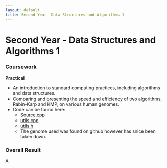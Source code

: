 ```yaml
---
layout: default
title: Second Year -Data Structures and Algorithms 1
---
```


# Second Year - Data Structures and Algorithms 1


### Coursework
**Practical**
- An introduction to standard computing practices, including algorithms and data structures.
- Comparing and presenting the speed and efficiency of two algorithms, Rabin-Karp and KMP, on various human genomes.
- Code can be found here:
    - [Source.cpp](Source.cpp)
    - [utils.cpp](utils.cpp)
    - [utils.h](utils.h)
    - The genome used was found on github however has snice been taken down.  


### Overall Result 
A 